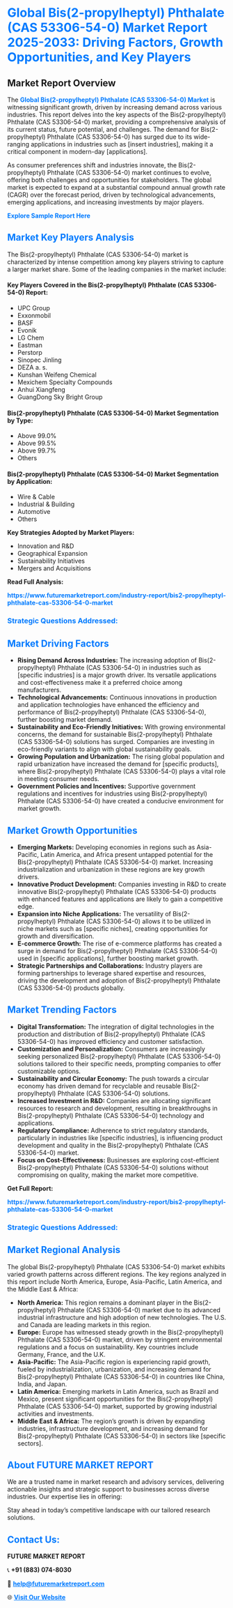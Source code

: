 <h1 style="color: #007BFF;">Global Bis(2-propylheptyl) Phthalate (CAS 53306-54-0) Market Report 2025-2033: Driving Factors, Growth Opportunities, and Key Players</h1>

<section id="overview">
<h2>Market Report Overview</h2>
<p>The <a href="https://www.futuremarketreport.com/industry-report/bis2-propylheptyl-phthalate-cas-53306-54-0-market" style="color: #007BFF; text-decoration: none;"><strong>Global Bis(2-propylheptyl) Phthalate (CAS 53306-54-0) Market</strong></a> is witnessing significant growth, driven by increasing demand across various industries. This report delves into the key aspects of the Bis(2-propylheptyl) Phthalate (CAS 53306-54-0) market, providing a comprehensive analysis of its current status, future potential, and challenges. The demand for Bis(2-propylheptyl) Phthalate (CAS 53306-54-0) has surged due to its wide-ranging applications in industries such as [insert industries], making it a critical component in modern-day [applications].</p>
<p>As consumer preferences shift and industries innovate, the Bis(2-propylheptyl) Phthalate (CAS 53306-54-0) market continues to evolve, offering both challenges and opportunities for stakeholders. The global market is expected to expand at a substantial compound annual growth rate (CAGR) over the forecast period, driven by technological advancements, emerging applications, and increasing investments by major players.</p>
</section>

<section id="overview">
<p><a href="https://www.futuremarketreport.com/request-sample/reportId=41458" style="color: #007BFF; text-decoration: none;"><strong>Explore Sample Report Here</strong></a></p>
</section>

<section id="key-players">
<h2 style="color: #007BFF;">Market Key Players Analysis</h2>
<p>The Bis(2-propylheptyl) Phthalate (CAS 53306-54-0) market is characterized by intense competition among key players striving to capture a larger market share. Some of the leading companies in the market include:</p>
<h4>Key Players Covered in the Bis(2-propylheptyl) Phthalate (CAS 53306-54-0) Report:</h4>
<ul><li>UPC Group</li><li>Exxonmobil</li><li>BASF</li><li>Evonik</li><li>LG Chem</li><li>Eastman</li><li>Perstorp</li><li>Sinopec Jinling</li><li>DEZA a. s.</li><li>Kunshan Weifeng Chemical</li><li>Mexichem Specialty Compounds</li><li>Anhui Xiangfeng</li><li>GuangDong Sky Bright Group</li></ul>
<h4>Bis(2-propylheptyl) Phthalate (CAS 53306-54-0) Market Segmentation by Type:</h4>
<ul><li>Above 99.0%</li><li>Above 99.5%</li><li>Above 99.7%</li><li>Others</li></ul>

<h4>Bis(2-propylheptyl) Phthalate (CAS 53306-54-0) Market Segmentation by Application:</h4>
<ul><li>Wire &amp; Cable</li><li>Industrial &amp; Building</li><li>Automotive</li><li>Others</li></ul>
<p><strong>Key Strategies Adopted by Market Players:</strong></p>
<ul>
<li>Innovation and R&D</li>
<li>Geographical Expansion</li>
<li>Sustainability Initiatives</li>
<li>Mergers and Acquisitions</li>
</ul>
</section>

<section>
<p><strong>Read Full Analysis: </strong></p><a href="https://www.futuremarketreport.com/industry-report/bis2-propylheptyl-phthalate-cas-53306-54-0-market" style="color: #007BFF; text-decoration: none;"><strong>https://www.futuremarketreport.com/industry-report/bis2-propylheptyl-phthalate-cas-53306-54-0-market</strong></a>
<h3 style="color: #007BFF;">Strategic Questions Addressed:</h3>
</section>

<section id="driving-factors">
<h2 style="color: #007BFF;">Market Driving Factors</h2>
<ul>
<li><strong>Rising Demand Across Industries:</strong> The increasing adoption of Bis(2-propylheptyl) Phthalate (CAS 53306-54-0) in industries such as [specific industries] is a major growth driver. Its versatile applications and cost-effectiveness make it a preferred choice among manufacturers.</li>
<li><strong>Technological Advancements:</strong> Continuous innovations in production and application technologies have enhanced the efficiency and performance of Bis(2-propylheptyl) Phthalate (CAS 53306-54-0), further boosting market demand.</li>
<li><strong>Sustainability and Eco-Friendly Initiatives:</strong> With growing environmental concerns, the demand for sustainable Bis(2-propylheptyl) Phthalate (CAS 53306-54-0) solutions has surged. Companies are investing in eco-friendly variants to align with global sustainability goals.</li>
<li><strong>Growing Population and Urbanization:</strong> The rising global population and rapid urbanization have increased the demand for [specific products], where Bis(2-propylheptyl) Phthalate (CAS 53306-54-0) plays a vital role in meeting consumer needs.</li>
<li><strong>Government Policies and Incentives:</strong> Supportive government regulations and incentives for industries using Bis(2-propylheptyl) Phthalate (CAS 53306-54-0) have created a conducive environment for market growth.</li>
</ul>
</section>

<section id="growth-opportunities">
<h2 style="color: #007BFF;">Market Growth Opportunities</h2>
<ul>
<li><strong>Emerging Markets:</strong> Developing economies in regions such as Asia-Pacific, Latin America, and Africa present untapped potential for the Bis(2-propylheptyl) Phthalate (CAS 53306-54-0) market. Increasing industrialization and urbanization in these regions are key growth drivers.</li>
<li><strong>Innovative Product Development:</strong> Companies investing in R&D to create innovative Bis(2-propylheptyl) Phthalate (CAS 53306-54-0) products with enhanced features and applications are likely to gain a competitive edge.</li>
<li><strong>Expansion into Niche Applications:</strong> The versatility of Bis(2-propylheptyl) Phthalate (CAS 53306-54-0) allows it to be utilized in niche markets such as [specific niches], creating opportunities for growth and diversification.</li>
<li><strong>E-commerce Growth:</strong> The rise of e-commerce platforms has created a surge in demand for Bis(2-propylheptyl) Phthalate (CAS 53306-54-0) used in [specific applications], further boosting market growth.</li>
<li><strong>Strategic Partnerships and Collaborations:</strong> Industry players are forming partnerships to leverage shared expertise and resources, driving the development and adoption of Bis(2-propylheptyl) Phthalate (CAS 53306-54-0) products globally.</li>
</ul>
</section>

<section id="trending-factors">
<h2 style="color: #007BFF;">Market Trending Factors</h2>
<ul>
<li><strong>Digital Transformation:</strong> The integration of digital technologies in the production and distribution of Bis(2-propylheptyl) Phthalate (CAS 53306-54-0) has improved efficiency and customer satisfaction.</li>
<li><strong>Customization and Personalization:</strong> Consumers are increasingly seeking personalized Bis(2-propylheptyl) Phthalate (CAS 53306-54-0) solutions tailored to their specific needs, prompting companies to offer customizable options.</li>
<li><strong>Sustainability and Circular Economy:</strong> The push towards a circular economy has driven demand for recyclable and reusable Bis(2-propylheptyl) Phthalate (CAS 53306-54-0) solutions.</li>
<li><strong>Increased Investment in R&D:</strong> Companies are allocating significant resources to research and development, resulting in breakthroughs in Bis(2-propylheptyl) Phthalate (CAS 53306-54-0) technology and applications.</li>
<li><strong>Regulatory Compliance:</strong> Adherence to strict regulatory standards, particularly in industries like [specific industries], is influencing product development and quality in the Bis(2-propylheptyl) Phthalate (CAS 53306-54-0) market.</li>
<li><strong>Focus on Cost-Effectiveness:</strong> Businesses are exploring cost-efficient Bis(2-propylheptyl) Phthalate (CAS 53306-54-0) solutions without compromising on quality, making the market more competitive.</li>
</ul>
</section>

<section>
<p><strong>Get Full Report: </strong></p><a href="https://www.futuremarketreport.com/industry-report/bis2-propylheptyl-phthalate-cas-53306-54-0-market" style="color: #007BFF; text-decoration: none;"><strong>https://www.futuremarketreport.com/industry-report/bis2-propylheptyl-phthalate-cas-53306-54-0-market</strong></a>
<h3 style="color: #007BFF;">Strategic Questions Addressed:</h3>
</section>


<section id="regional-analysis">
<h2 style="color: #007BFF;">Market Regional Analysis</h2>
<p>The global Bis(2-propylheptyl) Phthalate (CAS 53306-54-0) market exhibits varied growth patterns across different regions. The key regions analyzed in this report include North America, Europe, Asia-Pacific, Latin America, and the Middle East & Africa:</p>
<ul>
<li><strong>North America:</strong> This region remains a dominant player in the Bis(2-propylheptyl) Phthalate (CAS 53306-54-0) market due to its advanced industrial infrastructure and high adoption of new technologies. The U.S. and Canada are leading markets in this region.</li>
<li><strong>Europe:</strong> Europe has witnessed steady growth in the Bis(2-propylheptyl) Phthalate (CAS 53306-54-0) market, driven by stringent environmental regulations and a focus on sustainability. Key countries include Germany, France, and the U.K.</li>
<li><strong>Asia-Pacific:</strong> The Asia-Pacific region is experiencing rapid growth, fueled by industrialization, urbanization, and increasing demand for Bis(2-propylheptyl) Phthalate (CAS 53306-54-0) in countries like China, India, and Japan.</li>
<li><strong>Latin America:</strong> Emerging markets in Latin America, such as Brazil and Mexico, present significant opportunities for the Bis(2-propylheptyl) Phthalate (CAS 53306-54-0) market, supported by growing industrial activities and investments.</li>
<li><strong>Middle East & Africa:</strong> The region’s growth is driven by expanding industries, infrastructure development, and increasing demand for Bis(2-propylheptyl) Phthalate (CAS 53306-54-0) in sectors like [specific sectors].</li>
</ul>
</section>

<footer>
<h2 style="color: #007BFF;">About FUTURE MARKET REPORT</h2>
<p>We are a trusted name in market research and advisory services, delivering actionable insights and strategic support to businesses across diverse industries. Our expertise lies in offering:</p>

<p>Stay ahead in today’s competitive landscape with our tailored research solutions.</p>

<h2 style="color: #007BFF;">Contact Us:</h2>
<p><strong>FUTURE MARKET REPORT</strong></p>
<p>📞 <strong>+91 (883) 074-8030</strong></p>
<p>📧 <strong><a href="mailto:help@futuremarketreport.com" style="color: #007BFF;">help@futuremarketreport.com</a></strong></p>
<p>🌐 <strong><a href="https://www.futuremarketreport.com/" style="color: #007BFF;">Visit Our Website</a></strong></p>
</footer>
